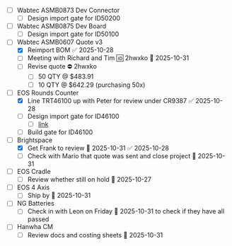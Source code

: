 
- [ ] Wabtec ASMB0873 Dev Connector
	- [ ] Design import gate for ID50200
- [ ] Wabtec ASMB0875 Dev Board
	- [ ] Design import gate for ID50100
- [ ] Wabtec ASMB0607 Quote v3
	- [x] Reimport BOM ✅ 2025-10-28
	- [ ] Meeting with Richard and Tim 🆔 2hwxko 📅 2025-10-31
	- [ ] Revise quote ⛔ 2hwxko
		- [ ] 50 QTY @ $483.91
		- [ ] 10 QTY @ $642.29 (purchasing 50x)
- [ ] EOS Rounds Counter
	- [x] Line TRT46100 up with Peter for review under CR9387 ✅ 2025-10-28
	- [ ] Design import gate for ID46100
		- [ ] [link](https://midgard/cms/newdb/view.cgi?form=support_requests;key=14054)
	- [ ] Build gate for ID46100
- [ ] Brightspace
	- [x] Get Frank to review 📅 2025-10-31 ✅ 2025-10-28
	- [ ] Check with Mario that quote was sent and close project 📅 2025-10-31 
- [ ] EOS Cradle
	- [ ] Review whether still on hold 📅 2025-10-27 
- [ ] EOS 4 Axis
	- [ ] Ship by 📅 2025-10-31 
- [ ] NG Batteries
	- [ ] Check in with Leon on Friday 📅 2025-10-31 to check if they have all passed
- [ ] Hanwha CM
	- [ ] Review docs and costing sheets 📅 2025-10-31